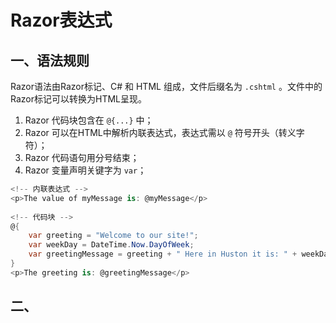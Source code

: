 # Razor表达式

## 一、语法规则
Razor语法由Razor标记、C# 和 HTML 组成，文件后缀名为 `.cshtml` 。文件中的Razor标记可以转换为HTML呈现。

1. Razor 代码块包含在 `@{...}` 中；
2. Razor 可以在HTML中解析内联表达式，表达式需以 `@` 符号开头（转义字符）；
3. Razor 代码语句用分号结束；
4. Razor 变量声明关键字为 `var`；

```csharp
<!-- 内联表达式 -->  
<p>The value of myMessage is: @myMessage</p>  
  
<!-- 代码块 -->  
@{  
	var greeting = "Welcome to our site!";  
	var weekDay = DateTime.Now.DayOfWeek;  
	var greetingMessage = greeting + " Here in Huston it is: " + weekDay;  
} 
<p>The greeting is: @greetingMessage</p>
```

## 二、